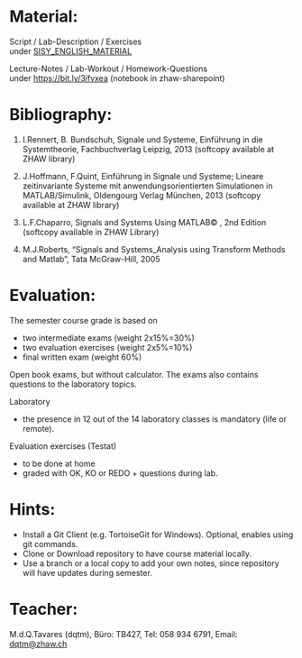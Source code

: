 Material:
================
Script / Lab-Description / Exercises <br>
under [SISY_ENGLISH_MATERIAL](https://github.engineering.zhaw.ch/dqtm/SISY_ENGLISH_MATERIAL)

Lecture-Notes / Lab-Workout / Homework-Questions <br>
under  https://bit.ly/3ifvxea (notebook in zhaw-sharepoint)




Bibliography:	
================
1) I.Rennert, B. Bundschuh, Signale und Systeme, Einführung in die Systemtheorie, Fachbuchverlag Leipzig, 2013 
   (softcopy available at ZHAW library)
	
2) J.Hoffmann, F.Quint, Einführung in Signale und Systeme; 
   Lineare zeitinvariante Systeme mit anwendungsorientierten Simulationen in MATLAB/Simulink, 
   Oldengourg Verlag München, 2013 
   (softcopy available at ZHAW library)
   
3) L.F.Chaparro, Signals and Systems Using MATLAB© , 2nd Edition 
   (softcopy available in ZHAW Library)

4) M.J.Roberts, “Signals and Systems_Analysis using Transform Methods and Matlab”, 
   Tata McGraw-Hill, 2005


Evaluation:
================
The semester course grade is based on
* two intermediate exams   (weight 2x15%=30%)
* two evaluation exercises (weight 2x5%=10%) 
* final written exam       (weight 60%) 

Open book exams, but without calculator. The exams also contains questions to the laboratory topics. 

Laboratory
* the presence in 12 out of the 14 laboratory classes is mandatory (life or remote). 

Evaluation exercises (Testat) 
* to be done at home
* graded with OK, KO or REDO + questions during lab. 


Hints:
================
* Install a Git Client (e.g. TortoiseGit for Windows). Optional, enables using git commands.
* Clone or Download repository to have course material locally.
* Use a branch or a local copy to add your own notes, since repository will have updates during semester.



Teacher:
================
M.d.Q.Tavares (dqtm), Büro: TB427, Tel: 058 934 6791, Email: dqtm@zhaw.ch           
